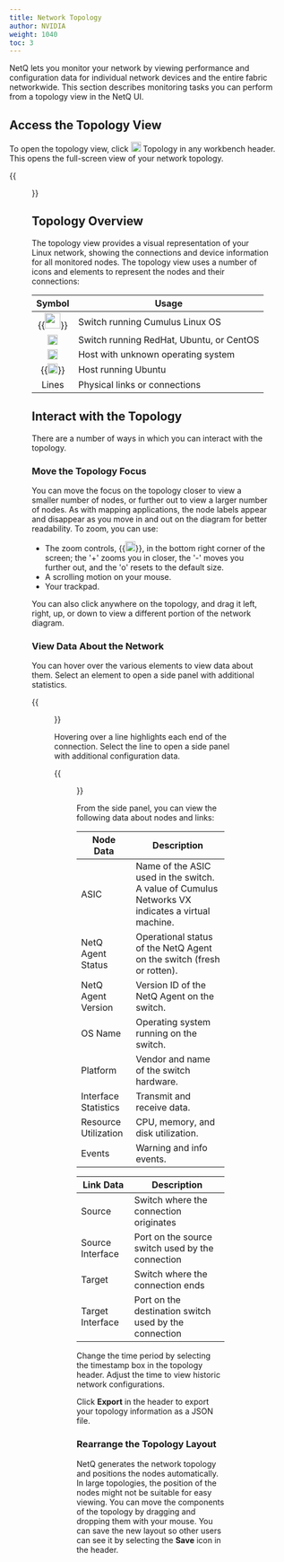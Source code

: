 ```yaml
---
title: Network Topology
author: NVIDIA
weight: 1040
toc: 3
---
```


NetQ lets you monitor your network by viewing performance and configuration data for individual network devices and the entire fabric networkwide. This section describes monitoring tasks you can perform from a topology view in the NetQ UI.

## Access the Topology View

To open the topology view, click <img src="https://icons.cumulusnetworks.com/01-Interface-Essential/41-Hierachy-Organization/hierarchy.svg" height="18" width="18"/> Topology in any workbench header. This opens the full-screen view of your network topology.

{{<figure src="/images/netq/full-screen-topology-updated.png" alt="view of a networkwide topology displaying connections between devices" width="900">}}

## Topology Overview

The topology view provides a visual representation of your Linux network, showing the connections and device information for all monitored nodes. The topology view uses a number of icons and elements to represent the nodes and their connections:

| Symbol | Usage |
| :----: | ----- |
| {{<img src="/images/netq/rocket-turtle-limed-spruce.svg" width="28" height="28">}} | Switch running Cumulus Linux OS |
| <img src="https://icons.cumulusnetworks.com/03-Computers-Devices-Electronics/09-Hard-Drives/hard-drive-1.svg" height="18" width="18"/> | Switch running RedHat, Ubuntu, or CentOS |
| <img src="https://icons.cumulusnetworks.com/12-Design/08-Grids-Rulers/grid-monitor.svg" height="18" width="18"/> | Host with unknown operating system |
| {{<img src="/images/netq/cof_white-black_hex.png" width="18" height="18">}} | Host running Ubuntu |
| Lines | Physical links or connections |

## Interact with the Topology

There are a number of ways in which you can interact with the topology.

### Move the Topology Focus

You can move the focus on the topology closer to view a smaller number of nodes, or further out to view a larger number of nodes. As with mapping applications, the node labels appear and disappear as you move in and out on the diagram for better readability. To zoom, you can use:

- The zoom controls, {{<img src="/images/netq/topo-zoom-widget-230.png" width="18">}}, in the bottom right corner of the screen; the '+' zooms you in closer, the '-' moves you further out, and the 'o' resets to the default size.
- A scrolling motion on your mouse.
- Your trackpad.

You can also click anywhere on the topology, and drag it left, right, up, or down to view a different portion of the network diagram.

### View Data About the Network

You can hover over the various elements to view data about them. Select an element to open a side panel with additional statistics.

{{<figure src="/images/netq/topology-hover-spine-1.png" alt="overview of events, protocols, and utilization data for spine 1" width="500">}}

Hovering over a line highlights each end of the connection. Select the line to open a side panel with additional configuration data.

{{<figure src="/images/netq/topology-configuration-panel.png" alt="side panel displaying configuration data between two nodes" width="600">}}

From the side panel, you can view the following data about nodes and links:

| Node Data | Description |
| --------- | ----------- |
| ASIC | Name of the ASIC used in the switch. A value of Cumulus Networks VX indicates a virtual machine. |
| NetQ Agent Status | Operational status of the NetQ Agent on the switch (fresh or rotten). |
| NetQ Agent Version | Version ID of the NetQ Agent on the switch. |
| OS Name | Operating system running on the switch. |
| Platform | Vendor and name of the switch hardware. |
| Interface Statistics | Transmit and receive data. |
| Resource Utilization| CPU, memory, and disk utilization. |
| Events| Warning and info events. |


<p> </p>

| Link Data | Description |
| --------- | ----------- |
| Source | Switch where the connection originates |
| Source Interface | Port on the source switch used by the connection |
| Target | Switch where the connection ends |
| Target Interface | Port on the destination switch used by the connection |

Change the time period by selecting the timestamp box in the topology header. Adjust the time to view historic network configurations.

Click **Export** in the header to export your topology information as a JSON file. 
### Rearrange the Topology Layout

NetQ generates the network topology and positions the nodes automatically. In large topologies, the position of the nodes might not be suitable for easy viewing. You can move the components of the topology by dragging and dropping them with your mouse. You can save the new layout so other users can see it by selecting the **Save** icon in the header.


